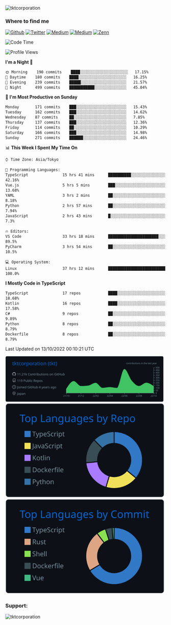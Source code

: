 <p align="left"> <img src="https://komarev.com/ghpvc/?username=tktcorporation&label=Profile%20views&color=0e75b6&style=flat" alt="tktcorporation" /> </p>

<h3>Where to find me</h3>
<p>
<a href="https://github.com/tktcorporation" target="_blank"><img alt="Github" src="https://img.shields.io/badge/GitHub-%2312100E.svg?&style=for-the-badge&logo=Github&logoColor=white" /></a>
<a href="https://twitter.com/tktcorporation" target="_blank"><img alt="Twitter" src="https://img.shields.io/badge/twitter-%231DA1F2.svg?&style=for-the-badge&logo=twitter&logoColor=white" /></a>
<a href="https://www.linkedin.com/in/tktcorporation" target="_blank"><img alt="Medium" src="https://img.shields.io/badge/linkdin-0a66c2.svg?&style=for-the-badge&logo=linkedin&logoColor=white" /></a>
<a href="https://qiita.com/tktcorporation" target="_blank"><img alt="Medium" src="https://img.shields.io/badge/qiita-55C500.svg?&style=for-the-badge&logo=qiita&logoColor=white" /></a>
<a href="https://zenn.dev/tktcorporation" target="_blank"><img alt="Zenn" src="https://img.shields.io/badge/Zenn-3EA8FF.svg?&style=for-the-badge&logo=Zenn&logoColor=white" /></a>
</p>
  
<!--START_SECTION:waka-->
![Code Time](http://img.shields.io/badge/Code%20Time-631%20hrs%2026%20mins-blue)

![Profile Views](http://img.shields.io/badge/Profile%20Views-14-blue)

**I'm a Night 🦉** 

```text
🌞 Morning    190 commits    ████░░░░░░░░░░░░░░░░░░░░░   17.15% 
🌆 Daytime    180 commits    ████░░░░░░░░░░░░░░░░░░░░░   16.25% 
🌃 Evening    239 commits    █████░░░░░░░░░░░░░░░░░░░░   21.57% 
🌙 Night      499 commits    ███████████░░░░░░░░░░░░░░   45.04%

```
📅 **I'm Most Productive on Sunday** 

```text
Monday       171 commits    ███░░░░░░░░░░░░░░░░░░░░░░   15.43% 
Tuesday      162 commits    ███░░░░░░░░░░░░░░░░░░░░░░   14.62% 
Wednesday    87 commits     ██░░░░░░░░░░░░░░░░░░░░░░░   7.85% 
Thursday     137 commits    ███░░░░░░░░░░░░░░░░░░░░░░   12.36% 
Friday       114 commits    ██░░░░░░░░░░░░░░░░░░░░░░░   10.29% 
Saturday     166 commits    ███░░░░░░░░░░░░░░░░░░░░░░   14.98% 
Sunday       271 commits    ██████░░░░░░░░░░░░░░░░░░░   24.46%

```


📊 **This Week I Spent My Time On** 

```text
⌚︎ Time Zone: Asia/Tokyo

💬 Programming Languages: 
TypeScript               15 hrs 41 mins      ██████████░░░░░░░░░░░░░░░   42.16% 
Vue.js                   5 hrs 5 mins        ███░░░░░░░░░░░░░░░░░░░░░░   13.68% 
YAML                     3 hrs 2 mins        ██░░░░░░░░░░░░░░░░░░░░░░░   8.18% 
Python                   2 hrs 57 mins       ██░░░░░░░░░░░░░░░░░░░░░░░   7.94% 
JavaScript               2 hrs 43 mins       █░░░░░░░░░░░░░░░░░░░░░░░░   7.3%

🔥 Editors: 
VS Code                  33 hrs 18 mins      ██████████████████████░░░   89.5% 
PyCharm                  3 hrs 54 mins       ██░░░░░░░░░░░░░░░░░░░░░░░   10.5%

💻 Operating System: 
Linux                    37 hrs 12 mins      █████████████████████████   100.0%

```

**I Mostly Code in TypeScript** 

```text
TypeScript               17 repos            ████░░░░░░░░░░░░░░░░░░░░░   18.68% 
Kotlin                   16 repos            ████░░░░░░░░░░░░░░░░░░░░░   17.58% 
C#                       9 repos             ██░░░░░░░░░░░░░░░░░░░░░░░   9.89% 
Python                   8 repos             ██░░░░░░░░░░░░░░░░░░░░░░░   8.79% 
Dockerfile               8 repos             ██░░░░░░░░░░░░░░░░░░░░░░░   8.79%

```



 Last Updated on 13/10/2022 00:10:21 UTC
<!--END_SECTION:waka-->

[![](https://raw.githubusercontent.com/tktcorporation/tktcorporation/master/profile-summary-card-output/github_dark/0-profile-details.svg)](https://github.com/vn7n24fzkq/github-profile-summary-cards)
[![](https://raw.githubusercontent.com/tktcorporation/tktcorporation/master/profile-summary-card-output/github_dark/1-repos-per-language.svg)](https://github.com/vn7n24fzkq/github-profile-summary-cards) [![](https://raw.githubusercontent.com/tktcorporation/tktcorporation/master/profile-summary-card-output/github_dark/2-most-commit-language.svg)](https://github.com/vn7n24fzkq/github-profile-summary-cards)

<h3 align="left">Support:</h3>
<p><a href="https://www.buymeacoffee.com/tktcorporation"> <img align="left" src="https://cdn.buymeacoffee.com/buttons/v2/default-yellow.png" height="50" width="210" alt="tktcorporation" /></a></p><br><br>

